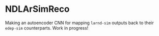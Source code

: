# NDLArSimReco

Making an autoencoder CNN for mapping `larnd-sim` outputs back to their `edep-sim` counterparts.  Work in progress!